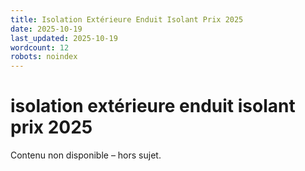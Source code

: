 ```yaml
---
title: Isolation Extérieure Enduit Isolant Prix 2025
date: 2025-10-19
last_updated: 2025-10-19
wordcount: 12
robots: noindex
---
```


# isolation extérieure enduit isolant prix 2025

Contenu non disponible – hors sujet.